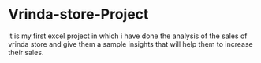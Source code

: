 # Vrinda-store-Project
it is my first excel project in which i have done the analysis of the sales of vrinda store and give them a sample insights that will help them to increase their sales.
